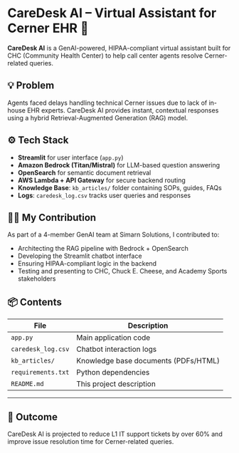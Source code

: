 # CareDesk AI – Virtual Assistant for Cerner EHR 🏥

**CareDesk AI** is a GenAI-powered, HIPAA-compliant virtual assistant built for CHC (Community Health Center) to help call center agents resolve Cerner-related queries.

## 💡 Problem

Agents faced delays handling technical Cerner issues due to lack of in-house EHR experts. CareDesk AI provides instant, contextual responses using a hybrid Retrieval-Augmented Generation (RAG) model.

## ⚙️ Tech Stack

- **Streamlit** for user interface (`app.py`)
- **Amazon Bedrock (Titan/Mistral)** for LLM-based question answering
- **OpenSearch** for semantic document retrieval
- **AWS Lambda + API Gateway** for secure backend routing
- **Knowledge Base**: `kb_articles/` folder containing SOPs, guides, FAQs
- **Logs**: `caredesk_log.csv` tracks user queries and responses

## 👩‍💻 My Contribution

As part of a 4-member GenAI team at Simarn Solutions, I contributed to:
- Architecting the RAG pipeline with Bedrock + OpenSearch
- Developing the Streamlit chatbot interface
- Ensuring HIPAA-compliant logic in the backend
- Testing and presenting to CHC, Chuck E. Cheese, and Academy Sports stakeholders

## 📦 Contents

| File                  | Description                            |
|-----------------------|----------------------------------------|
| `app.py`              | Main application code                  |
| `caredesk_log.csv`    | Chatbot interaction logs               |
| `kb_articles/`        | Knowledge base documents (PDFs/HTML)   |
| `requirements.txt`    | Python dependencies                    |
| `README.md`           | This project description               |

---

## 🧠 Outcome

CareDesk AI is projected to reduce L1 IT support tickets by over 60% and improve issue resolution time for Cerner-related queries.

